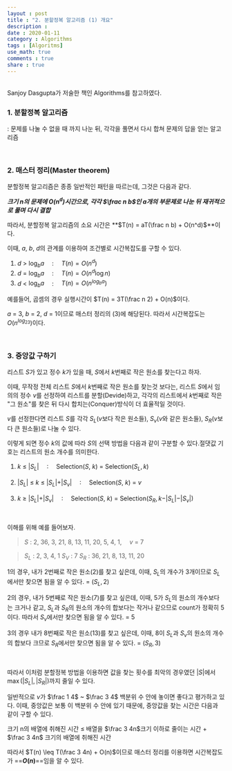 ```yaml
---
layout : post
title : "2. 분할정복 알고리즘 (1) 개요"
description :
date : 2020-01-11
category : Algorithms
tags : [Algoritms]
use_math: true
comments : true
share : true
---
```


<br/>
Sanjoy Dasgupta가 저술한 책인 Algorithms를 참고하였다.

<br/>

### 1. 분할정복 알고리즘

: 문제를 나눌 수 없을 때 까지 나눈 뒤, 각각을 풀면서 다시 합쳐 문제의 답을 얻는 알고리즘

<br/>


### 2. 매스터 정리(Master theorem)

분할정복 알고리즘은 종종 일반적인 패턴을 따르는데, 그것은 다음과 같다.

***크기 $n$의 문제에  $O(n^d)$시간으로, 각각 $\frac n b$인 $a$개의 부문제로 나눈 뒤  재귀적으로 풀며 다시 결합***

따라서, 분할정복 알고리즘의 소요 시간은 **$T(n) = aT(\frac n b) + O(n^d)$**이다.

이때, $a$, $b$, $d$의 관계를 이용하여 조건별로 시간복잡도를 구할 수 있다.

1. $d$ > $\log_ba$ 　: 　$T(n) = O(n^d)$
2. $d$ = $\log_ba$ 　: 　$T(n) = O(n^d\log n)$
3. $d$ < $\log_ba$ 　: 　$T(n) = O(n^{log_ba})$

예를들어, 곱셈의 경우 실행시간이 $T(n) = 3T(\frac n 2) + O(n)$이다.

$a$ = 3, $b$ = 2, $d$ = 1이므로 매스터 정리의 (3)에 해당된다. 따라서 시간복잡도는 $O(n^{log_23})$이다.

<br/>

### 3. 중앙값 구하기

리스트 $S$가 있고 정수 $k$가 있을 때, $S$에서 $k$번째로 작은 원소를 찾는다고 하자. 

이때, 무작정 전체 리스트 $S$에서 $k$번째로 작은 원소를 찾는것 보다는,
리스트 $S$에서 임의의 정수 $v$를 선정하여 리스트를 분할(Devide)하고, 각각의 리스트에서 $k$번째로 작은 "그 원소"를 찾은 뒤 다시 합치는(Conquer)방식이 더 효율적일 것이다.

$v$를 선정한다면 리스트 $S$를 각각 $S_L$($v$보다 작은 원소들), $S_v$($v$와 같은 원소들), $S_R$($v$보다 큰 원소들)로 나눌 수 있다.

이렇게 되면 정수 $k$의 값에 따라 $S$의 선택 방법을 다음과 같이 구분할 수 있다.절댓값 기호는 리스트의 원소 개수를 의미한다.

1.  $k$ $\leq$ $\vert S_L \vert$ 　: 　Selection($S$, $k$) = Selection($S_L, k$)

2. $\vert S_L \vert$ $\leq$ $k$ $\leq$ $\vert S_L \vert + \vert S_v \vert$ 　: 　Selection($S$, $k$) = $v$

3.  $k$ $\geq$ $\vert S_L \vert + \vert S_v \vert$ 　: 　Selection($S$, $k$) = Selection($S_R, k-\vert S_L \vert - \vert S_v \vert$)

<br/>

이해를 위해 예를 들어보자.

> $S$ : 2, 36, 3, 21, 8, 13, 11, 20, 5, 4, 1, 　$v$ = 7

> $S_L$ : 2, 3, 4, 1
> $S_V$ : 7
> $S_R$ : 36, 21, 8, 13, 11, 20



1의 경우, 내가 2번째로 작은 원소(2)를 찾고 싶은데,
이때, $S_L$의 개수가 3개이므로 $S_L$에서만 찾으면 됨을 알 수 있다. = $(S_L, 2)$

2의 경우, 내가 5번째로 작은 원소(7)를 찾고 싶은데,
이때, 5가 $S_L$의 원소의 개수보다는 크거나 같고, $S_L$과 $S_R$의 원소의 개수의 합보다는 작거나 같으므로
count가 정확히 5이다. 따라서 $S_v$에서만 찾으면 됨을 알 수 있다. = 5

3의 경우 내가 8번째로 작은 원소(13)를 찾고 싶은데,
이때, 8이 $S_L$과 $S_v$의 원소의 개수의 합보다 크므로 $S_R$에서만 찾으면 됨을 알 수 있다. = $(S_R, 3)$

<br/>

따라서 이처럼 분할정복 방법을 이용하면 값을 찾는 횟수를 최악의 경우였던 $\vert S \vert$에서 $\max(\vert S_L \vert, \vert S_R \vert)$까지 줄일 수 있다.

일반적으로 $v$가 $\frac 1 4$ ~  $\frac 3 4$ 백분위 수 안에 놓이면 좋다고 평가하고 있다.
이때, 중앙값은 보통 이 백분위 수 안에 있기 때문에, 중앙값을 찾는 시간은 다음과 같이 구할 수 있다.

크기 n의 배열에 취해진 시간 $\leq$ 배열을 $\frac 3 4n$크기 이하로 줄이는 시간 + $\frac 3 4n$ 크기의 배열에 취해진 시간

따라서 $T(n) \leq T(\frac 3 4n) + O(n)$이므로 매스터 정리를 이용하면 시간복잡도가 ==**$O(n)$**==임을 알 수 있다.
